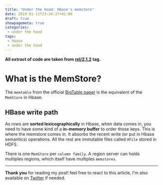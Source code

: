 ```yaml
---
title: "Under the hood: Hbase's memstore"
date: 2019-01-11T23:24:27+01:00
draft: true
showpagemeta: true
categories:
 - under the hood
tags:
 - hbase
 - under the hood
---
```




**All extract of code are taken from [rel/2.1.2](https://github.com/apache/hbase/tree/rel/2.1.2) tag.**

# What is the MemStore?

The `memtable` from the official [BigTable paper](https://research.google.com/archive/bigtable-osdi06.pdf) is the equivalent of the `MemStore` in Hbase.

## HBase write path

As rows are **sorted lexicographically** in Hbase, when data comes in, you need to have some kind of a **in-memory buffer** to order those keys. This is where the memstore comes in. It absorbs the recent write (or put in Hbase semantics) operations. All the rest are immutable files called `HFile` stored in HDFS.

There is one `MemStore` per `column family`. A region server can holds multiples regions, which itself have multiples `memstores`.

--- 

**Thank you** for reading my post! feel free to react to this article, I'm also available on [Twitter](https://twitter.com/PierreZ) if needed.